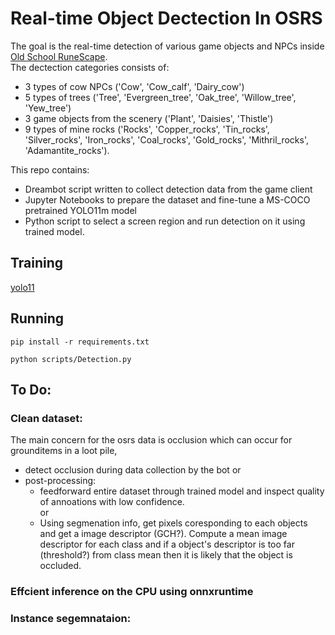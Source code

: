 # Real-time Object Dectection In OSRS

The goal is the real-time detection of various game objects and NPCs inside [Old School RuneScape](https://www.oldschool.runescape.com/). <br> The dectection categories consists of:
  - 3 types of cow NPCs ('Cow', 'Cow_calf', 'Dairy_cow')
  - 5 types of trees ('Tree', 'Evergreen_tree', 'Oak_tree', 'Willow_tree', 'Yew_tree')
  - 3 game objects from the scenery ('Plant', 'Daisies', 'Thistle')
  - 9 types of mine rocks ('Rocks', 'Copper_rocks', 'Tin_rocks', 'Silver_rocks', 'Iron_rocks', 'Coal_rocks', 'Gold_rocks', 'Mithril_rocks', 'Adamantite_rocks'). 

This repo contains:
  - Dreambot script written to collect detection data from the game client
  - Jupyter Notebooks to prepare the dataset and fine-tune a MS-COCO pretrained YOLO11m model
  - Python script to select a screen region and run detection on it using trained model. 

## Training
[yolo11](https://github.com/ultralytics/ultralytics/blob/main/docs/en/models/yolo11.md)

## Running


```
pip install -r requirements.txt

```

```
python scripts/Detection.py
```


## To Do:    

### Clean dataset:
The main concern for the osrs data is occlusion which can occur for grounditems in a loot pile, 


  - detect occlusion during data collection by the bot
    or 
  - post-processing:
       - feedforward entire dataset through trained model and inspect quality of annoations with low confidence.  
         or 
       - Using segmenation info, get pixels coresponding to each objects and get a image descriptor (GCH?). Compute a mean image descriptor for each class and if a object's descriptor is too far (threshold?) from class mean then it is likely that the object is occluded.

### Effcient inference on the CPU using onnxruntime

### Instance segemnataion:

